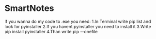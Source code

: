 # SmartNotes
If you wanna do my code to .exe you need:
1.In Terminal write pip list and look for pyinstaller
2.If you havent pyinstaller you need to install it
3.Write pip install pyinstaller
4.Than write pip --onefile
